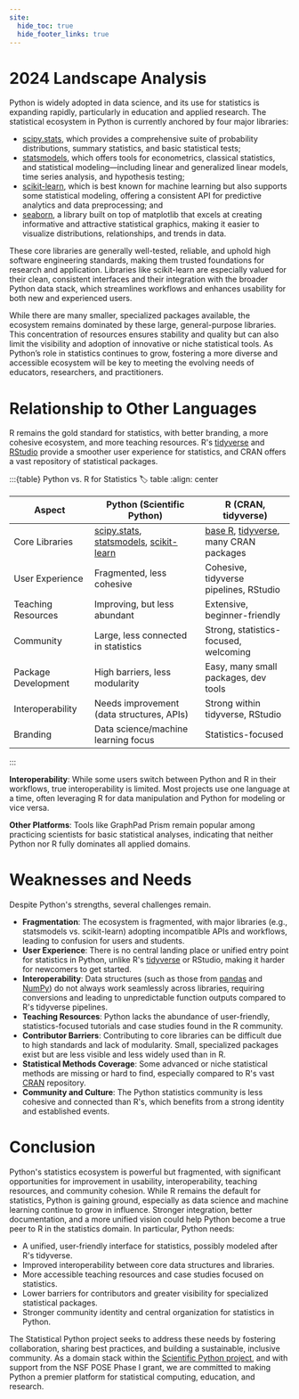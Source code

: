```yaml
---
site:
  hide_toc: true
  hide_footer_links: true
---
```


# 2024 Landscape Analysis

Python is widely adopted in data science, and its use for statistics is expanding rapidly, particularly in education and applied research.
The statistical ecosystem in Python is currently anchored by four major libraries:

- [scipy.stats](https://docs.scipy.org/doc/scipy/reference/stats.html), which provides a comprehensive suite of probability distributions, summary statistics, and basic statistical tests;
- [statsmodels](https://www.statsmodels.org/), which offers tools for econometrics, classical statistics, and statistical modeling—including linear and generalized linear models, time series analysis, and hypothesis testing;
- [scikit-learn](https://scikit-learn.org/), which is best known for machine learning but also supports some statistical modeling, offering a consistent API for predictive analytics and data preprocessing; and
- [seaborn](https://seaborn.pydata.org/), a library built on top of matplotlib that excels at creating informative and attractive statistical graphics, making it easier to visualize distributions, relationships, and trends in data.

These core libraries are generally well-tested, reliable, and uphold high software engineering standards, making them trusted foundations for research and application.
Libraries like scikit-learn are especially valued for their clean, consistent interfaces and their integration with the broader Python data stack, which streamlines workflows and enhances usability for both new and experienced users.

While there are many smaller, specialized packages available, the ecosystem remains dominated by these large, general-purpose libraries. This concentration of resources ensures stability and quality but can also limit the visibility and adoption of innovative or niche statistical tools.
As Python’s role in statistics continues to grow, fostering a more diverse and accessible ecosystem will be key to meeting the evolving needs of educators, researchers, and practitioners.

# Relationship to Other Languages

R remains the gold standard for statistics, with better branding, a more cohesive ecosystem, and more teaching resources.
R's [tidyverse](https://www.tidyverse.org/) and [RStudio](https://posit.co/products/open-source/rstudio/) provide a smoother user experience for statistics, and CRAN offers a vast repository of statistical packages.

:::{table} Python vs. R for Statistics
:label: table
:align: center

| Aspect              | Python (Scientific Python)                                                                                                                                   | R (CRAN, tidyverse)                                                                               |
| ------------------- | ------------------------------------------------------------------------------------------------------------------------------------------------------------ | ------------------------------------------------------------------------------------------------- |
| Core Libraries      | [scipy.stats](https://docs.scipy.org/doc/scipy/reference/stats.html), [statsmodels](https://www.statsmodels.org/), [scikit-learn](https://scikit-learn.org/) | [base R](https://www.r-project.org/), [tidyverse](https://www.tidyverse.org/), many CRAN packages |
| User Experience     | Fragmented, less cohesive                                                                                                                                    | Cohesive, tidyverse pipelines, RStudio                                                            |
| Teaching Resources  | Improving, but less abundant                                                                                                                                 | Extensive, beginner-friendly                                                                      |
| Community           | Large, less connected in statistics                                                                                                                          | Strong, statistics-focused, welcoming                                                             |
| Package Development | High barriers, less modularity                                                                                                                               | Easy, many small packages, dev tools                                                              |
| Interoperability    | Needs improvement (data structures, APIs)                                                                                                                    | Strong within tidyverse, RStudio                                                                  |
| Branding            | Data science/machine learning focus                                                                                                                          | Statistics-focused                                                                                |

:::

**Interoperability**: While some users switch between Python and R in their workflows, true interoperability is limited.
Most projects use one language at a time, often leveraging R for data manipulation and Python for modeling or vice versa.

**Other Platforms**: Tools like GraphPad Prism remain popular among practicing scientists for basic statistical analyses, indicating that neither Python nor R fully dominates all applied domains.

# Weaknesses and Needs

Despite Python's strengths, several challenges remain.

- **Fragmentation**: The ecosystem is fragmented, with major libraries (e.g., statsmodels vs. scikit-learn) adopting incompatible APIs and workflows, leading to confusion for users and students.
- **User Experience**: There is no central landing place or unified entry point for statistics in Python, unlike R's [tidyverse](https://www.tidyverse.org/) or RStudio, making it harder for newcomers to get started.
- **Interoperability**: Data structures (such as those from [pandas](https://pandas.pydata.org/) and [NumPy](https://numpy.org/)) do not always work seamlessly across libraries, requiring conversions and leading to unpredictable function outputs compared to R's tidyverse pipelines.
- **Teaching Resources**: Python lacks the abundance of user-friendly, statistics-focused tutorials and case studies found in the R community.
- **Contributor Barriers**: Contributing to core libraries can be difficult due to high standards and lack of modularity.
  Small, specialized packages exist but are less visible and less widely used than in R.
- **Statistical Methods Coverage**: Some advanced or niche statistical methods are missing or hard to find, especially compared to R's vast [CRAN](https://cran.r-project.org/) repository.
- **Community and Culture**: The Python statistics community is less cohesive and connected than R's, which benefits from a strong identity and established events.

# Conclusion

Python's statistics ecosystem is powerful but fragmented, with significant opportunities for improvement in usability, interoperability, teaching resources, and community cohesion.
While R remains the default for statistics, Python is gaining ground, especially as data science and machine learning continue to grow in influence.
Stronger integration, better documentation, and a more unified vision could help Python become a true peer to R in the statistics domain.
In particular, Python needs:

- A unified, user-friendly interface for statistics, possibly modeled after R's tidyverse.
- Improved interoperability between core data structures and libraries.
- More accessible teaching resources and case studies focused on statistics.
- Lower barriers for contributors and greater visibility for specialized statistical packages.
- Stronger community identity and central organization for statistics in Python.

The Statistical Python project seeks to address these needs by fostering collaboration, sharing best practices, and building a sustainable, inclusive community.
As a domain stack within the [Scientific Python project](https://scientific-python.org/), and with support from the NSF POSE Phase I grant, we are committed to making Python a premier platform for statistical computing, education, and research.

